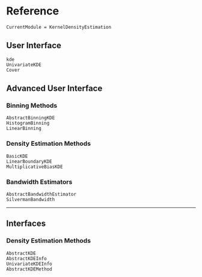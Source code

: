 # Reference

```@meta
CurrentModule = KernelDensityEstimation
```

## User Interface

```@docs
kde
UnivariateKDE
Cover
```

## Advanced User Interface

### Binning Methods
```@docs
AbstractBinningKDE
HistogramBinning
LinearBinning
```

### Density Estimation Methods
```@docs
BasicKDE
LinearBoundaryKDE
MultiplicativeBiasKDE
```

### Bandwidth Estimators
```@docs
AbstractBandwidthEstimator
SilvermanBandwidth
```

---

## Interfaces

### Density Estimation Methods
```@docs
AbstractKDE
AbstractKDEInfo
UnivariateKDEInfo
AbstractKDEMethod
```
